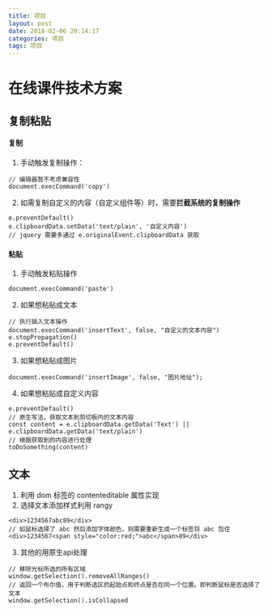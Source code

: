 ```yaml
---
title: 项目
layout: post
date: 2018-02-06 20:14:17
categories: 项目
tags: 项目
---
```


# 在线课件技术方案

## 复制粘贴

#### 复制
1. 手动触发复制操作：
```
// 编辑器暂不考虑兼容性
document.execCommand('copy')
``` 
2. 如需复制自定义的内容（自定义组件等）时，需要**拦截系统的复制操作**
```
e.preventDefault()
e.clipboardData.setData('text/plain', '自定义内容')
// jquery 需要多通过 e.originalEvent.clipboardData 获取
```

#### 粘贴
1. 手动触发粘贴操作
```
document.execCommand('paste')
``` 
2. 如果想粘贴成文本
```
// 执行插入文本操作
document.execCommand('insertText', false, "自定义的文本内容")
e.stopPropagation()
e.preventDefault()
```
3. 如果想粘贴成图片
```
document.execCommand('insertImage', false, "图片地址");
```
4. 如果想粘贴成自定义内容
```
e.preventDefault()
// 原生写法，获取文本到剪切板内的文本内容
const content = e.clipboardData.getData('Text') || e.clipboardData.getData('text/plain') 
// 根据获取到的内容进行处理
toDoSomething(content)
```

## 文本
1. 利用 dom 标签的 contenteditable 属性实现
2. 选择文本添加样式利用 rangy
```
<div>1234567abc89</div>
// 如鼠标选择了 abc 然后添加字体颜色，则需要重新生成一个标签将 abc 包住
<div>1234567<span style="color:red;">abc</span>89</div>
```
3. 其他的用原生api处理
```
// 移除光标所选的所有区域
window.getSelection().removeAllRanges()
// 返回一个布尔值，用于判断选区的起始点和终点是否在同一个位置。即判断鼠标是否选择了文本
window.getSelection().isCollapsed
```